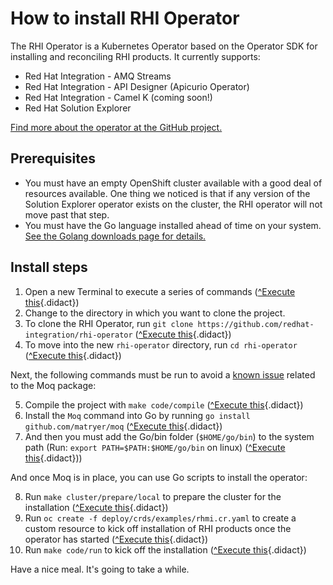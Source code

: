 # How to install RHI Operator

The RHI Operator is a Kubernetes Operator based on the Operator SDK for installing and reconciling RHI products. It currently supports:

* Red Hat Integration - AMQ Streams
* Red Hat Integration - API Designer (Apicurio Operator)
* Red Hat Integration - Camel K (coming soon!)
* Red Hat Solution Explorer

[Find more about the operator at the GitHub project.](https://github.com/redhat-integration/rhi-operator)

## Prerequisites

* You must have an empty OpenShift cluster available with a good deal of resources available. One thing we noticed is that if any version of the Solution Explorer operator exists on the cluster, the RHI operator will not move past that step. 
* You must have the Go language installed ahead of time on your system. [See the Golang downloads page for details.](https://golang.org/dl/)

## Install steps

1. Open a new Terminal to execute a series of commands ([^Execute this](didact://?commandId=vscode.didact.startTerminalWithName&text=RHIOperatorTerminal "Create a new terminal window called 'RHIOperatorTerminal'"){.didact})
2. Change to the directory in which you want to clone the project.
3. To clone the RHI Operator, run `git clone https://github.com/redhat-integration/rhi-operator` ([^Execute this](didact://?commandId=vscode.didact.sendNamedTerminalAString&text=RHIOperatorTerminal$$git%20clone%20https://github.com/redhat-integration/rhi-operator "Call `git clone https://github.com/redhat-integration/rhi-operator` in the terminal window called 'RHIOperatorTerminal'"){.didact})
4. To move into the new `rhi-operator` directory, run `cd rhi-operator` ([^Execute this](didact://?commandId=vscode.didact.sendNamedTerminalAString&text=RHIOperatorTerminal$$cd%20rhi-operator "Call `cd rhi-operator` in the terminal window called 'RHIOperatorTerminal' to move into the operator project"){.didact})

Next, the following commands must be run to avoid a [known issue](https://github.com/matryer/moq/issues/98) related to the Moq package:

5. Compile the project with `make code/compile` ([^Execute this](didact://?commandId=vscode.didact.sendNamedTerminalAString&text=RHIOperatorTerminal$$make%20code/compile "Call `make code/compile` in the terminal window called 'RHIOperatorTerminal' to compile the project"){.didact})
6. Install the `Moq` command into Go by running `go install github.com/matryer/moq` ([^Execute this](didact://?commandId=vscode.didact.sendNamedTerminalAString&text=RHIOperatorTerminal$$go%20install%20github.com/matryer/moq "Call `go install github.com/matryer/moq` in the terminal window called 'RHIOperatorTerminal' to install `moq` in Go"){.didact})
7. And then you must add the Go/bin folder (`$HOME/go/bin`) to the system path (Run: `export PATH=$PATH:$HOME/go/bin` on linux) ([^Execute this](didact://?commandId=vscode.didact.sendNamedTerminalAString&text=RHIOperatorTerminal$$export%20PATH=$PATH:$HOME/go/bin "Call `export PATH=$PATH:$HOME/go/bin` in the terminal window called 'RHIOperatorTerminal' to add the Go/bin folder to the system path"){.didact}))

And once Moq is in place, you can use Go scripts to install the operator:

8. Run `make cluster/prepare/local` to prepare the cluster for the installation ([^Execute this](didact://?commandId=vscode.didact.sendNamedTerminalAString&text=RHIOperatorTerminal$$make%20cluster/prepare/local "Call `make cluster/prepare/local` in the terminal window called 'RHIOperatorTerminal' to prepare the cluster for the rhi operator"){.didact})
9. Run `oc create -f deploy/crds/examples/rhmi.cr.yaml` to create a custom resource to kick off installation of RHI products once the operator has started ([^Execute this](didact://?commandId=vscode.didact.sendNamedTerminalAString&text=RHIOperatorTerminal$oc%20create%20-f%20deploy/crds/examples/rhmi.cr.yaml "Call `oc create -f deploy/crds/examples/rhmi.cr.yaml` in the terminal window called 'RHIOperatorTerminal' to create a RHI custom resource"){.didact})
10. Run `make code/run` to kick off the installation ([^Execute this](didact://?commandId=vscode.didact.sendNamedTerminalAString&text=RHIOperatorTerminal$$make%20code/run "Call `make code/run` in the terminal window called 'RHIOperatorTerminal' to start the install process"){.didact})

Have a nice meal. It's going to take a while.
